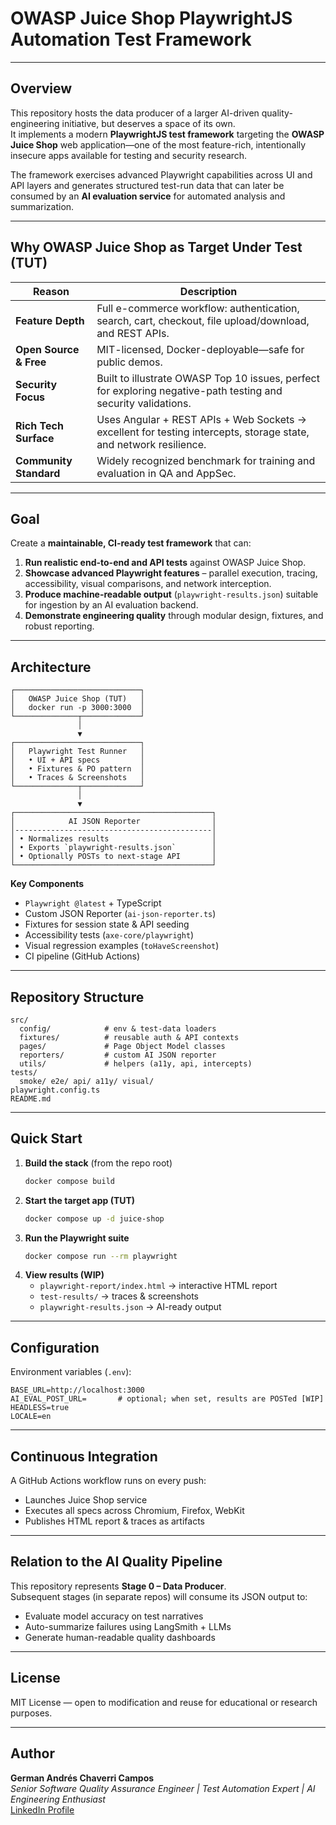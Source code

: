 # OWASP Juice Shop PlaywrightJS Automation Test Framework

---

## Overview
This repository hosts the data producer of a larger AI-driven quality-engineering initiative, but deserves a space of its own.  
It implements a modern **PlaywrightJS test framework** targeting the **OWASP Juice Shop** web application—one of the most feature-rich, intentionally insecure apps available for testing and security research.

The framework exercises advanced Playwright capabilities across UI and API layers and generates structured test-run data that can later be consumed by an **AI evaluation service** for automated analysis and summarization.

---

## Why OWASP Juice Shop as Target Under Test (TUT)

| Reason | Description |
|--------|--------------|
| **Feature Depth** | Full e-commerce workflow: authentication, search, cart, checkout, file upload/download, and REST APIs. |
| **Open Source & Free** | MIT-licensed, Docker-deployable—safe for public demos. |
| **Security Focus** | Built to illustrate OWASP Top 10 issues, perfect for exploring negative-path testing and security validations. |
| **Rich Tech Surface** | Uses Angular + REST APIs + Web Sockets → excellent for testing intercepts, storage state, and network resilience. |
| **Community Standard** | Widely recognized benchmark for training and evaluation in QA and AppSec. |

---

## Goal
Create a **maintainable, CI-ready test framework** that can:

1. **Run realistic end-to-end and API tests** against OWASP Juice Shop.  
2. **Showcase advanced Playwright features** – parallel execution, tracing, accessibility, visual comparisons, and network interception.  
3. **Produce machine-readable output** (`playwright-results.json`) suitable for ingestion by an AI evaluation backend.
4. **Demonstrate engineering quality** through modular design, fixtures, and robust reporting.

---

## Architecture

```
┌────────────────────────────┐
│   OWASP Juice Shop (TUT)   │
│   docker run -p 3000:3000  │
└──────────────┬─────────────┘
               │
               ▼
┌────────────────────────────┐
│   Playwright Test Runner   │
│   • UI + API specs         │
│   • Fixtures & PO pattern  │
│   • Traces & Screenshots   │
└──────────────┬─────────────┘
               │
               ▼
┌────────────────────────────────────────────┐
│            AI JSON Reporter                │
│--------------------------------------------│
│ • Normalizes results                       │
│ • Exports `playwright-results.json`        │
│ • Optionally POSTs to next-stage API       │
└────────────────────────────────────────────┘

```

**Key Components**
- `Playwright @latest` + TypeScript
- Custom JSON Reporter (`ai-json-reporter.ts`)
- Fixtures for session state & API seeding
- Accessibility tests (`axe-core/playwright`)
- Visual regression examples (`toHaveScreenshot`)
- CI pipeline (GitHub Actions)

---

## Repository Structure
```
src/
  config/            # env & test-data loaders
  fixtures/          # reusable auth & API contexts
  pages/             # Page Object Model classes
  reporters/         # custom AI JSON reporter
  utils/             # helpers (a11y, api, intercepts)
tests/
  smoke/ e2e/ api/ a11y/ visual/
playwright.config.ts
README.md
```

---

## Quick Start

1. **Build the stack** (from the repo root)
   ```bash
   docker compose build
   ```
2. **Start the target app (TUT)**
   ```bash
   docker compose up -d juice-shop
   ```
3. **Run the Playwright suite**
   ```bash
   docker compose run --rm playwright
   ```
4. **View results (WIP)**
   - `playwright-report/index.html` → interactive HTML report  
   - `test-results/` → traces & screenshots  
   - `playwright-results.json` → AI-ready output

---

## Configuration
Environment variables (`.env`):
```env
BASE_URL=http://localhost:3000
AI_EVAL_POST_URL=       # optional; when set, results are POSTed [WIP]
HEADLESS=true
LOCALE=en
```

---

## Continuous Integration
A GitHub Actions workflow runs on every push:
- Launches Juice Shop service
- Executes all specs across Chromium, Firefox, WebKit
- Publishes HTML report & traces as artifacts

---

## Relation to the AI Quality Pipeline
This repository represents **Stage 0 – Data Producer**.  
Subsequent stages (in separate repos) will consume its JSON output to:
- Evaluate model accuracy on test narratives  
- Auto-summarize failures using LangSmith + LLMs  
- Generate human-readable quality dashboards  

---

## License
MIT License — open to modification and reuse for educational or research purposes.

---

## Author
**German Andrés Chaverri Campos**  
*Senior Software Quality Assurance Engineer | Test Automation Expert | AI Engineering Enthusiast*  
[LinkedIn Profile](https://www.linkedin.com/in/german-chaverri-campos/)
